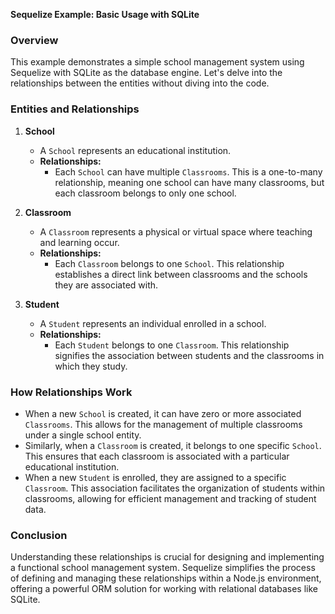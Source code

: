 **Sequelize Example: Basic Usage with SQLite**

### Overview

This example demonstrates a simple school management system using Sequelize with SQLite as the database engine. Let's delve into the relationships between the entities without diving into the code.

### Entities and Relationships

1. **School**
   - A `School` represents an educational institution.
   - **Relationships:**
     - Each `School` can have multiple `Classrooms`. This is a one-to-many relationship, meaning one school can have many classrooms, but each classroom belongs to only one school.

2. **Classroom**
   - A `Classroom` represents a physical or virtual space where teaching and learning occur.
   - **Relationships:**
     - Each `Classroom` belongs to one `School`. This relationship establishes a direct link between classrooms and the schools they are associated with.

3. **Student**
   - A `Student` represents an individual enrolled in a school.
   - **Relationships:**
     - Each `Student` belongs to one `Classroom`. This relationship signifies the association between students and the classrooms in which they study.

### How Relationships Work

- When a new `School` is created, it can have zero or more associated `Classrooms`. This allows for the management of multiple classrooms under a single school entity.
- Similarly, when a `Classroom` is created, it belongs to one specific `School`. This ensures that each classroom is associated with a particular educational institution.
- When a new `Student` is enrolled, they are assigned to a specific `Classroom`. This association facilitates the organization of students within classrooms, allowing for efficient management and tracking of student data.

### Conclusion

Understanding these relationships is crucial for designing and implementing a functional school management system. Sequelize simplifies the process of defining and managing these relationships within a Node.js environment, offering a powerful ORM solution for working with relational databases like SQLite.